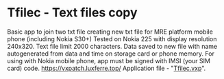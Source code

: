 # Tfilec - Text files copy
Basic app to join two txt file creating new txt file for MRE platform mobile phone (including Nokia S30+) Tested on Nokia 225 with display resolution 240x320. Text file limit 2000 characters. Data saved to new file with name autogenerated from data and time on storage card or phone memory. For using with Nokia mobile phone, app must be signed with IMSI (your SIM card) code. https://vxpatch.luxferre.top/ 
Application file - "[Tfilec.vxp](https://github.com/RDZDX/tfilec/blob/main/Tfilec.vxp?raw=true)".
